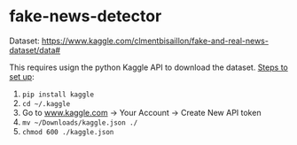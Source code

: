 # fake-news-detector

Dataset: https://www.kaggle.com/clmentbisaillon/fake-and-real-news-dataset/data#

This requires usign the python Kaggle API to download the dataset. [Steps to set up](https://www.kaggle.com/c/two-sigma-financial-news/discussion/83593):
1. `pip install kaggle`
2. `cd ~/.kaggle`
3. Go to www.kaggle.com -> Your Account -> Create New API token
4. `mv ~/Downloads/kaggle.json ./`
5. `chmod 600 ./kaggle.json`
